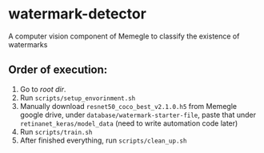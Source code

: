 # watermark-detector

A computer vision component of Memegle to classify the existence of watermarks

## Order of execution:

1. Go to *root dir*.
2. Run `scripts/setup_envorinment.sh`
3. Manually download `resnet50_coco_best_v2.1.0.h5` from Memegle google drive, under `database/watermark-starter-file`, paste that under `retinanet_keras/model_data` (need to write automation code later)
4. Run `scripts/train.sh`
5. After finished everything, run `scripts/clean_up.sh`
